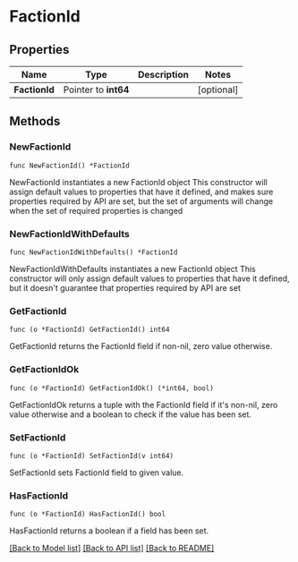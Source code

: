 # FactionId

## Properties

Name | Type | Description | Notes
------------ | ------------- | ------------- | -------------
**FactionId** | Pointer to **int64** |  | [optional] 

## Methods

### NewFactionId

`func NewFactionId() *FactionId`

NewFactionId instantiates a new FactionId object
This constructor will assign default values to properties that have it defined,
and makes sure properties required by API are set, but the set of arguments
will change when the set of required properties is changed

### NewFactionIdWithDefaults

`func NewFactionIdWithDefaults() *FactionId`

NewFactionIdWithDefaults instantiates a new FactionId object
This constructor will only assign default values to properties that have it defined,
but it doesn't guarantee that properties required by API are set

### GetFactionId

`func (o *FactionId) GetFactionId() int64`

GetFactionId returns the FactionId field if non-nil, zero value otherwise.

### GetFactionIdOk

`func (o *FactionId) GetFactionIdOk() (*int64, bool)`

GetFactionIdOk returns a tuple with the FactionId field if it's non-nil, zero value otherwise
and a boolean to check if the value has been set.

### SetFactionId

`func (o *FactionId) SetFactionId(v int64)`

SetFactionId sets FactionId field to given value.

### HasFactionId

`func (o *FactionId) HasFactionId() bool`

HasFactionId returns a boolean if a field has been set.


[[Back to Model list]](../README.md#documentation-for-models) [[Back to API list]](../README.md#documentation-for-api-endpoints) [[Back to README]](../README.md)


